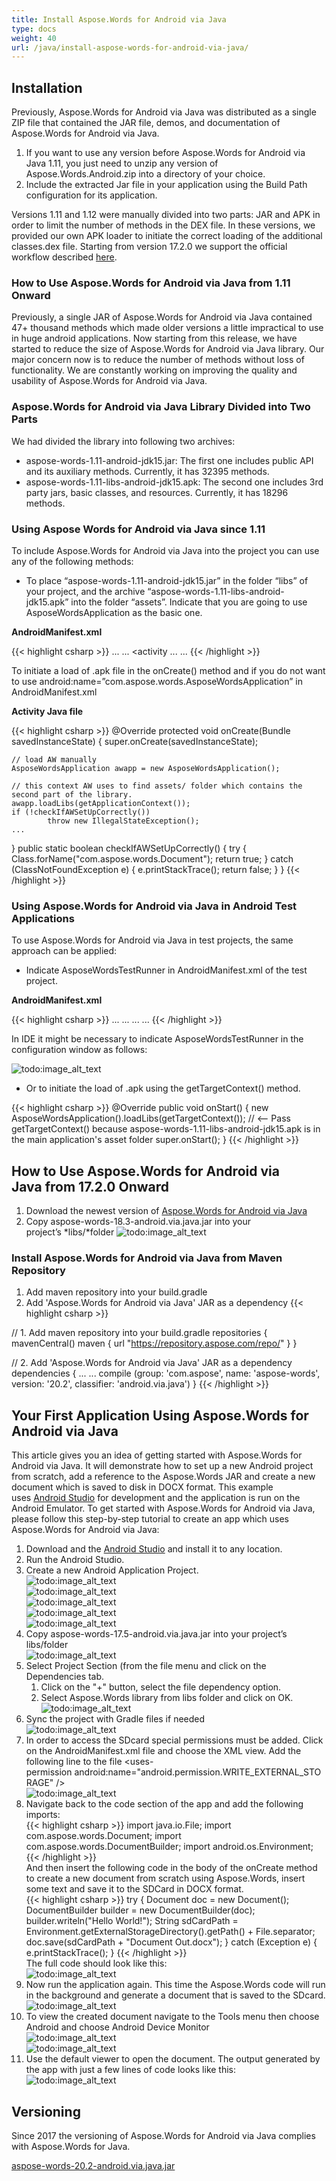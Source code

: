 ```yaml
---
title: Install Aspose.Words for Android via Java
type: docs
weight: 40
url: /java/install-aspose-words-for-android-via-java/
---
```


## **Installation**

Previously, Aspose.Words for Android via Java was distributed as a single ZIP file that contained the JAR file, demos, and documentation of Aspose.Words for Android via Java.

1. If you want to use any version before Aspose.Words for Android via Java 1.11, you just need to unzip any version of Aspose.Words.Android.zip into a directory of your choice.
1. Include the extracted Jar file in your application using the Build Path configuration for its application.

Versions 1.11 and 1.12 were manually divided into two parts: JAR and APK in order to limit the number of methods in the DEX file. In these versions, we provided our own APK loader to initiate the correct loading of the additional classes.dex file. Starting from version 17.2.0 we support the official workflow described [here](https://developer.android.com/studio/build/multidex.html).

### **How to Use Aspose.Words for Android via Java from 1.11 Onward**

Previously, a single JAR of Aspose.Words for Android via Java contained 47+ thousand methods which made older versions a little impractical to use in huge android applications. Now starting from this release, we have started to reduce the size of Aspose.Words for Android via Java library. Our major concern now is to reduce the number of methods without loss of functionality. We are constantly working on improving the quality and usability of Aspose.Words for Android via Java.

### **Aspose.Words for Android via Java Library Divided into Two Parts**

We had divided the library into following two archives:

- aspose-words-1.11-android-jdk15.jar: The first one includes public API and its auxiliary methods. Currently, it has 32395 methods.
- aspose-words-1.11-libs-android-jdk15.apk: The second one includes 3rd party jars, basic classes, and resources. Currently, it has 18296 methods.

### **Using Aspose Words for Android via Java since 1.11**

To include Aspose.Words for Android via Java into the project you can use any of the following methods:

- To place “aspose-words-1.11-android-jdk15.jar” in the folder “libs” of your project, and the archive “aspose-words-1.11-libs-android-jdk15.apk” into the folder “assets”. Indicate that you are going to use AsposeWordsApplication as the basic one.

**AndroidManifest.xml**

{{< highlight csharp >}}
...
...
<application        
    android:allowBackup="true"
    android:icon="@drawable/ic_launcher"
    android:name="com.aspose.words.AsposeWordsApplication"
    android:label="@string/app_name"
    android:theme="@style/AppTheme" >
    <activity
...
...
{{< /highlight >}}

To initiate a load of .apk file in the onCreate() method and if you do not want to use android:name=”com.aspose.words.AsposeWordsApplication” in AndroidManifest.xml

**Activity Java file**

{{< highlight csharp >}}
@Override
protected void onCreate(Bundle savedInstanceState) 
{
    super.onCreate(savedInstanceState);

    // load AW manually
    AsposeWordsApplication awapp = new AsposeWordsApplication();

    // this context AW uses to find assets/ folder which contains the second part of the library.
    awapp.loadLibs(getApplicationContext()); 
    if (!checkIfAWSetUpCorrectly())
            throw new IllegalStateException();	
    ...
}
public static boolean checkIfAWSetUpCorrectly()
{
    try
    {
        Class.forName("com.aspose.words.Document");
        return true;
    }
    catch (ClassNotFoundException e)
    {
        e.printStackTrace();
        return false;
    }
}
{{< /highlight >}}

### **Using Aspose.Words for Android via Java in Android Test Applications**

To use Aspose.Words for Android via Java in test projects, the same approach can be applied:

- Indicate AsposeWordsTestRunner in AndroidManifest.xml of the test project.

**AndroidManifest.xml**

{{< highlight csharp >}}
...
...
<instrumentation
    android:name="com.aspose.words.AsposeWordsTestRunner"    
    android:targetPackage="com.aspose.releaseapp" />
...
...
{{< /highlight >}}

In IDE it might be necessary to indicate AsposeWordsTestRunner in the configuration window as follows:

![todo:image_alt_text](install-aspose-words-for-android-via-java_1.png)

- Or to initiate the load of .apk using the getTargetContext() method.

{{< highlight csharp >}}
@Override
public void onStart() {
    new AsposeWordsApplication().loadLibs(getTargetContext());
 // <-- Pass getTargetContext() because aspose-words-1.11-libs-android-jdk15.apk is in the main application's asset folder
    super.onStart();
}
{{< /highlight >}}

## **How to Use Aspose.Words for Android via Java from 17.2.0 Onward**

1. Download the newest version of [Aspose.Words for Android via Java](https://repository.aspose.com/repo/com/aspose/aspose-words/)
1. Copy aspose-words-18.3-android.via.java.jar into your project’s *libs/*folder
![todo:image_alt_text](install-aspose-words-for-android-via-java_2.jpg)

### **Install Aspose.Words for Android via Java from Maven Repository**

1. Add maven repository into your build.gradle 
1. Add 'Aspose.Words for Android via Java' JAR as a dependency
{{< highlight csharp >}}

// 1. Add maven repository into your build.gradle 
repositories {
    mavenCentral()
    maven { url "https://repository.aspose.com/repo/" }
}

// 2. Add 'Aspose.Words for Android via Java' JAR as a dependency
dependencies {
    ...
    ...
    compile (group: 'com.aspose', name: 'aspose-words', version: '20.2', classifier: 'android.via.java')
}
{{< /highlight >}}

## **Your First Application Using Aspose.Words for Android via Java**

This article gives you an idea of getting started with Aspose.Words for Android via Java. It will demonstrate how to set up a new Android project from scratch, add a reference to the Aspose.Words JAR and create a new document which is saved to disk in DOCX format. This example uses [Android Studio](https://developer.android.com/studio/index.html) for development and the application is run on the Android Emulator. To get started with Aspose.Words for Android via Java, please follow this step-by-step tutorial to create an app which uses Aspose.Words for Android via Java:

1. Download and the [Android Studio](https://developer.android.com/studio/index.html) and install it to any location.
1. Run the Android Studio.
1. Create a new Android Application Project.<br>
![todo:image_alt_text](install-aspose-words-for-android-via-java_3.jpg)<br>
![todo:image_alt_text](install-aspose-words-for-android-via-java_4.png)<br>
![todo:image_alt_text](install-aspose-words-for-android-via-java_5.jpg)<br>
![todo:image_alt_text](install-aspose-words-for-android-via-java_6.jpg)<br>
![todo:image_alt_text](install-aspose-words-for-android-via-java_7.jpg)<br>
1. Copy aspose-words-17.5-android.via.java.jar into your project’s libs/folder<br>
![todo:image_alt_text](install-aspose-words-for-android-via-java_8.jpg)
1. Select Project Section (from the file menu and click on the Dependencies tab.
   1. Click on the "+" button, select the file dependency option.
   1. Select Aspose.Words library from libs folder and click on OK.<br>
   ![todo:image_alt_text](install-aspose-words-for-android-via-java_9.png)
1. Sync the project with Gradle files if needed<br>
![todo:image_alt_text](install-aspose-words-for-android-via-java_10.png)
1. In order to access the SDcard special permissions must be added. Click on the AndroidManifest.xml file and choose the XML view. Add the following line to the file <uses-permission android:name="android.permission.WRITE_EXTERNAL_STORAGE" /> <br>
![todo:image_alt_text](install-aspose-words-for-android-via-java_11.jpg)
1. Navigate back to the code section of the app and add the following imports:<br>
{{< highlight csharp >}}
import java.io.File;
import com.aspose.words.Document;
import com.aspose.words.DocumentBuilder;
import android.os.Environment; 
{{< /highlight >}}<br>
And then insert the following code in the body of the onCreate method to create a new document from scratch using Aspose.Words, 
insert some text and save it to the SDCard in DOCX format.<br>
{{< highlight csharp >}}
try
{
   Document doc = new Document();
   DocumentBuilder builder = new DocumentBuilder(doc);
   builder.writeln("Hello World!");
   String sdCardPath = Environment.getExternalStorageDirectory().getPath() + File.separator;
   doc.save(sdCardPath + "Document Out.docx");
}
catch (Exception e)
{
   e.printStackTrace();
}
{{< /highlight >}}<br>
The full code should look like this:<br>
![todo:image_alt_text](install-aspose-words-for-android-via-java_12.png)
1. Now run the application again. This time the Aspose.Words code will run in the background and generate a document that is saved to the SDcard.<br>
![todo:image_alt_text](install-aspose-words-for-android-via-java_13.jpg)
1. To view the created document navigate to the Tools menu then choose Android and choose Android Device Monitor<br>
![todo:image_alt_text](install-aspose-words-for-android-via-java_14.jpg)<br>
![todo:image_alt_text](install-aspose-words-for-android-via-java_15.jpg)
1. Use the default viewer to open the document. The output generated by the app with just a few lines of code looks like this:<br>
![todo:image_alt_text](install-aspose-words-for-android-via-java_16.jpg)

## **Versioning**

Since 2017 the versioning of Aspose.Words for Android via Java complies with Aspose.Words for Java. 

[aspose-words-20.2-android.via.java.jar](https://repository.aspose.com/repo/com/aspose/aspose-words/20.2/aspose-words-20.2-android.via.java.jar)

